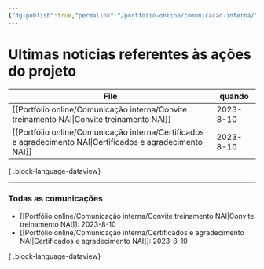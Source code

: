 ```yaml
---
{"dg-publish":true,"permalink":"/portfolio-online/comunicacao-interna/","tags":["mdc"],"created":"2024-02-14T12:36:17.189-03:00","updated":"2024-02-15T15:13:20.709-03:00"}
---
```



# Ultimas noticias referentes às ações do projeto

| File                                                                                                           | quando    |
| -------------------------------------------------------------------------------------------------------------- | --------- |
| [[Portfólio online/Comunicação interna/Convite treinamento NAI\|Convite treinamento NAI]]                   | 2023-8-10 |
| [[Portfólio online/Comunicação interna/Certificados e agradecimento NAI\|Certificados e agradecimento NAI]] | 2023-8-10 |

{ .block-language-dataview}

***

### Todas as comunicações

- [[Portfólio online/Comunicação interna/Convite treinamento NAI\|Convite treinamento NAI]]: 2023-8-10
- [[Portfólio online/Comunicação interna/Certificados e agradecimento NAI\|Certificados e agradecimento NAI]]: 2023-8-10

{ .block-language-dataview}
